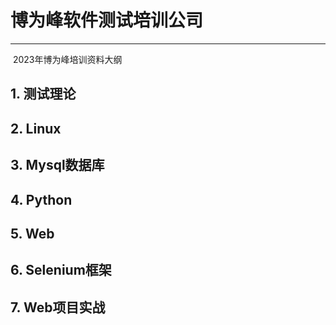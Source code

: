 # 博为峰软件测试培训公司

---

​																2023年博为峰培训资料大纲

## 1. 测试理论

## 2. Linux

## 3. Mysql数据库

## 4. Python

## 5. Web

## 6. Selenium框架

## 7. Web项目实战